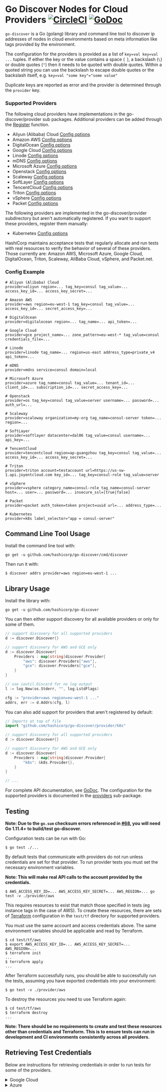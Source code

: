 # Go Discover Nodes for Cloud Providers [![CircleCI](https://circleci.com/gh/hashicorp/go-discover.svg?style=shield)](https://circleci.com/gh/hashicorp/go-discover) [![GoDoc](https://godoc.org/github.com/hashicorp/go-discover?status.svg)](https://godoc.org/github.com/hashicorp/go-discover)


`go-discover` is a Go (golang) library and command line tool to discover
ip addresses of nodes in cloud environments based on meta information
like tags provided by the environment.

The configuration for the providers is provided as a list of `key=val key=val
...` tuples. If either the key or the value contains a space (` `), a backslash
(`\`) or double quotes (`"`) then it needs to be quoted with double quotes.
Within a quoted string you can use the backslash to escape double quotes or the
backslash itself, e.g. `key=val "some key"="some value"`

Duplicate keys are reported as error and the provider is determined through the
`provider` key.

### Supported Providers

The following cloud providers have implementations in the go-discover/provider
sub packages. Additional providers can be added through the
[Register](https://godoc.org/github.com/hashicorp/go-discover#Register)
function.

 * Aliyun (Alibaba) Cloud [Config options](https://github.com/hashicorp/go-discover/blob/master/provider/aliyun/aliyun_discover.go#L21-L34)
 * Amazon AWS [Config options](https://github.com/hashicorp/go-discover/blob/master/provider/aws/aws_discover.go#L19-L34)
 * DigitalOcean [Config options](https://github.com/hashicorp/go-discover/blob/master/provider/digitalocean/digitalocean_discover.go#L22-L30)
 * Google Cloud [Config options](https://github.com/hashicorp/go-discover/blob/master/provider/gce/gce_discover.go#L23-L43)
 * Linode [Config options](https://github.com/hashicorp/go-discover/blob/master/provider/linode/linode_discover.go#L30-L41)
 * mDNS [Config options](https://github.com/hashicorp/go-discover/blob/master/provider/mdns/mdns_provider.go#L19-L31)
 * Microsoft Azure [Config options](https://github.com/hashicorp/go-discover/blob/master/provider/azure/azure_discover.go#L24-L62)
 * Openstack [Config options](https://github.com/hashicorp/go-discover/blob/master/provider/os/os_discover.go#L29-L44)
 * Scaleway [Config options](https://github.com/hashicorp/go-discover/blob/master/provider/scaleway/scaleway_discover.go#L14-L22)
 * SoftLayer [Config options](https://github.com/hashicorp/go-discover/blob/master/provider/softlayer/softlayer_discover.go#L16-L25)
 * TencentCloud [Config options](https://github.com/hashicorp/go-discover/blob/master/provider/tencentcloud/tencentcloud_discover.go#L23-L37)
 * Triton [Config options](https://github.com/hashicorp/go-discover/blob/master/provider/triton/triton_discover.go#L17-L27)
 * vSphere [Config options](https://github.com/hashicorp/go-discover/blob/master/provider/vsphere/vsphere_discover.go#L145-L157)
 * Packet [Config options](https://github.com/hashicorp/go-discover/blob/master/provider/packet/packet_discover.go#L25-L40)

The following providers are implemented in the go-discover/provider subdirectory
but aren't automatically registered. If you want to support these providers,
register them manually:

 * Kubernetes [Config options](https://github.com/hashicorp/go-discover/blob/master/provider/k8s/k8s_discover.go#L32-L59)

HashiCorp maintains acceptance tests that regularly allocate and run tests with
real resources to verify the behavior of several of these providers. Those
currently are: Amazon AWS, Microsoft Azure, Google Cloud, DigitalOcean, Triton, Scaleway, AliBaba Cloud, vSphere, and Packet.net.

### Config Example

```
# Aliyun (Alibaba) Cloud
provider=aliyun region=... tag_key=consul tag_value=... access_key_id=... access_key_secret=...

# Amazon AWS
provider=aws region=eu-west-1 tag_key=consul tag_value=... access_key_id=... secret_access_key=...

# DigitalOcean
provider=digitalocean region=... tag_name=... api_token=...

# Google Cloud
provider=gce project_name=... zone_pattern=eu-west-* tag_value=consul credentials_file=...

# Linode
provider=linode tag_name=... region=us-east address_type=private_v4 api_token=...

# mDNS
provider=mdns service=consul domain=local

# Microsoft Azure
provider=azure tag_name=consul tag_value=... tenant_id=... client_id=... subscription_id=... secret_access_key=...

# Openstack
provider=os tag_key=consul tag_value=server username=... password=... auth_url=...

# Scaleway
provider=scaleway organization=my-org tag_name=consul-server token=... region=...

# SoftLayer
provider=softlayer datacenter=dal06 tag_value=consul username=... api_key=...

# TencentCloud
provider=tencentcloud region=ap-guangzhou tag_key=consul tag_value=... access_key_id=... access_key_secret=...

# Triton
provider=triton account=testaccount url=https://us-sw-1.api.joyentcloud.com key_id=... tag_key=consul-role tag_value=server

# vSphere
provider=vsphere category_name=consul-role tag_name=consul-server host=... user=... password=... insecure_ssl=[true|false]

# Packet
provider=packet auth_token=token project=uuid url=... address_type=...

# Kubernetes
provider=k8s label_selector="app = consul-server"
```

## Command Line Tool Usage

Install the command line tool with:

```
go get -u github.com/hashicorp/go-discover/cmd/discover
```

Then run it with:

```
$ discover addrs provider=aws region=eu-west-1 ...
```

## Library Usage

Install the library with:

```
go get -u github.com/hashicorp/go-discover
```

You can then either support discovery for all available providers
or only for some of them.

```go
// support discovery for all supported providers
d := discover.Discover{}

// support discovery for AWS and GCE only
d := discover.Discover{
	Providers : map[string]discover.Provider{
		"aws": discover.Providers["aws"],
		"gce": discover.Providers["gce"],
	}
}

// use ioutil.Discard for no log output
l := log.New(os.Stderr, "", log.LstdFlags)

cfg := "provider=aws region=eu-west-1 ..."
addrs, err := d.Addrs(cfg, l)
```

You can also add support for providers that aren't registered by default:

```go
// Imports at top of file
import "github.com/hashicorp/go-discover/provider/k8s"

// support discovery for all supported providers
d := discover.Discover{}

// support discovery for AWS and GCE only
d := discover.Discover{
	Providers : map[string]discover.Provider{
		"k8s": &k8s.Provider{},
	}
}

// ...
```

For complete API documentation, see
[GoDoc](https://godoc.org/github.com/hashicorp/go-discover). The configuration
for the supported providers is documented in the
[providers](https://godoc.org/github.com/hashicorp/go-discover/provider)
sub-package.

## Testing

**Note: Due to the `go.sum` checksum errors referenced in [#68](https://github.com/hashicorp/go-discover/issues/68), 
you will need Go 1.11.4+ to build/test go-discover.**

Configuration tests can be run with Go:

```
$ go test ./...
```

By default tests that communicate with providers do not run unless credentials
are set for that provider. To run provider tests you must set the necessary
environment variables.

**Note: This will make real API calls to the account provided by the credentials.**

```
$ AWS_ACCESS_KEY_ID=... AWS_ACCESS_KEY_SECRET=... AWS_REGION=... go test -v ./provider/aws
```

This requires resources to exist that match those specified in tests
(eg instance tags in the case of AWS). To create these resources,
there are sets of [Terraform](https://www.terraform.io) configuration
in the `test/tf` directory for supported providers.

You must use the same account and access credentials above. The same
environment variables should be applicable and read by Terraform.

```
$ cd test/tf/aws
$ export AWS_ACCESS_KEY_ID=... AWS_ACCESS_KEY_SECRET=... AWS_REGION=...
$ terraform init
...
$ terraform apply
...
```

After Terraform successfully runs, you should be able to successfully
run the tests, assuming you have exported credentials into
your environment:

```
$ go test -v ./provider/aws
```

To destroy the resources you need to use Terraform again:

```
$ cd test/tf/aws
$ terraform destroy
...
```

**Note: There should be no requirements to create and test these resources other
than credentials and Terraform. This is to ensure tests can run in development
and CI environments consistently across all providers.**

## Retrieving Test Credentials

Below are instructions for retrieving credentials in order to run
tests for some of the providers.

<details>
  <summary>Google Cloud</summary>

1. Go to https://console.cloud.google.com/
1. IAM &amp; Admin / Settings:
    * Create Project, e.g. `discover`
    * Write down the `Project ID`, e.g. `discover-xxx`
1. Billing: Ensure that the project is linked to a billing account
1. API Manager / Dashboard: Enable the following APIs
    * Google Compute Engine API
1. IAM &amp; Admin / Service Accounts: Create Service Account
    * Service account name: `admin`
    * Roles:
        * `Project/Service Account Actor`
        * `Compute Engine/Compute Instance Admin (v1)`
        * `Compute Engine/Compute Security Admin`
    * Furnish a new private key: `yes`
    * Key type: `JSON`
1. The credentials file `discover-xxx.json` will have been downloaded
   automatically to your machine
1. Source the contents of the credentials file into the `GOOGLE_CREDENTIALS`
   environment variable

</details>

<details>
  <summary>Azure</summary>
See also the [Terraform provider documentation](https://www.terraform.io/docs/providers/azurerm/index.html#creating-credentials).

```shell
# Install Azure CLI (https://github.com/Azure/azure-cli)
curl -L https://aka.ms/InstallAzureCli | bash

# 1. Login
$ az login

# 2. Get SubscriptionID
$ az account list
[
  {
    "cloudName": "AzureCloud",
    "id": "subscription_id",
    "isDefault": true,
    "name": "Gratis versie",
    "state": "Enabled",
    "tenantId": "tenant_id",
    "user": {
      "name": "user@email.com",
      "type": "user"
    }
  }
]

# 3. Switch to subscription
$ az account set --subscription="subscription_id"

# 4. Create ClientID and Secret
$ az ad sp create-for-rbac --role="Contributor" --scopes="/subscriptions/subscription_id"
{
  "appId": "client_id",
  "displayName": "azure-cli-2017-07-18-16-51-43",
  "name": "http://azure-cli-2017-07-18-16-51-43",
  "password": "client_secret",
  "tenant": "tenant_id"
}

# 5. Export the Credentials for the client
export ARM_CLIENT_ID=client_id
export ARM_CLIENT_SECRET=client_secret
export ARM_TENANT_ID=tenant_id
export ARM_SUBSCRIPTION_ID=subscription_id

# 6. Test the credentials
$ az vm list-sizes --location 'West Europe'
```
</details>
